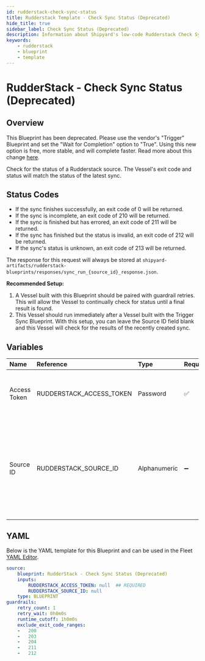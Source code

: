 ```yaml
---
id: rudderstack-check-sync-status
title: Rudderstack Template - Check Sync Status (Deprecated)
hide_title: true
sidebar_label: Check Sync Status (Deprecated)
description: Information about Shipyard's low-code Rudderstack Check Sync Status (Deprecated) blueprint. Check for the status of a Rudderstack source. The Vessel's exit code and status will match the status of the latest sync. 
keywords:
    - rudderstack
    - blueprint
    - template
---
```


# RudderStack - Check Sync Status (Deprecated)

## Overview
This Blueprint has been deprecated. Please use the vendor's "Trigger" Blueprint and set the "Wait for Completion" option to "True". Using this new option is free, more stable, and will complete faster. Read more about this change [here](https://www.shipyardapp.com/blog/orchestrate-data-tools-free).

Check for the status of a Rudderstack source. The Vessel's exit code and status will match the status of the latest sync.

## Status Codes
- If the sync finishes successfully, an exit code of 0 will be returned.
- If the sync is incomplete, an exit code of 210 will be returned.
- If the sync is finished but has errored, an exit code of 211 will be returned.
- If the sync has finished but the status is invalid, an exit code of 212 will be returned.
- If the sync's status is unknown, an exit code of 213 will be returned.

The response for this request will always be stored at `shipyard-artifacts/rudderstack-blueprints/responses/sync_run_{source_id}_response.json`.

**Recommended Setup:**
1. A Vessel built with this Blueprint should be paired with guardrail retries. This will allow the Vessel to continually check for status until a final result is found.
2. This Vessel should run immediately after a Vessel built with the Trigger Sync Blueprint. With this setup, you can leave the Source ID field blank and this Vessel will check for the results of the recently created sync.


## Variables

| Name | Reference | Type | Required | Default | Options | Description |
|:-----|:----------|:-----|:---------|:--------|:--------|:------------|
| Access Token | RUDDERSTACK_ACCESS_TOKEN  | Password |:white_check_mark: | - | - | The access token associated with your Rudderstack account. |
| Source ID | RUDDERSTACK_SOURCE_ID  | Alphanumeric |:heavy_minus_sign: | - | - | The ID of the Rudderstack source you want to refresh. This should be left blank if connected to an Trigger Sync Blueprint. |


## YAML
Below is the YAML template for this Blueprint and can be used in the Fleet [YAML Editor](../../reference/fleets/yaml-editor.md).
```yaml
source:
    blueprint: RudderStack - Check Sync Status (Deprecated)
    inputs:
        RUDDERSTACK_ACCESS_TOKEN: null  ## REQUIRED
        RUDDERSTACK_SOURCE_ID: null
    type: BLUEPRINT
guardrails:
    retry_count: 1
    retry_wait: 0h0m0s
    runtime_cutoff: 1h0m0s
    exclude_exit_code_ranges:
    -   200
    -   203
    -   204
    -   211
    -   212

```
